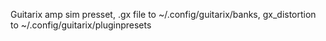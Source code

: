 Guitarix amp sim presset,
.gx file to ~/.config/guitarix/banks,
gx_distortion to ~/.config/guitarix/pluginpresets
